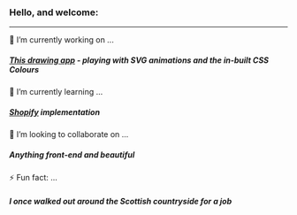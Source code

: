 ### Hello, and welcome:
---------------------------------------
🔭 I’m currently working on ...
##### [This drawing app](https://github.com/george-staniland/svg-draw) - playing with SVG animations and the in-built CSS Colours #####
🌱 I’m currently learning ...
##### [Shopify](https://www.shopify.com/about) implementation #####
👯 I’m looking to collaborate on ...
##### Anything front-end and beautiful #####
⚡ Fun fact: ...
##### I once walked out around the Scottish countryside for a job #####

